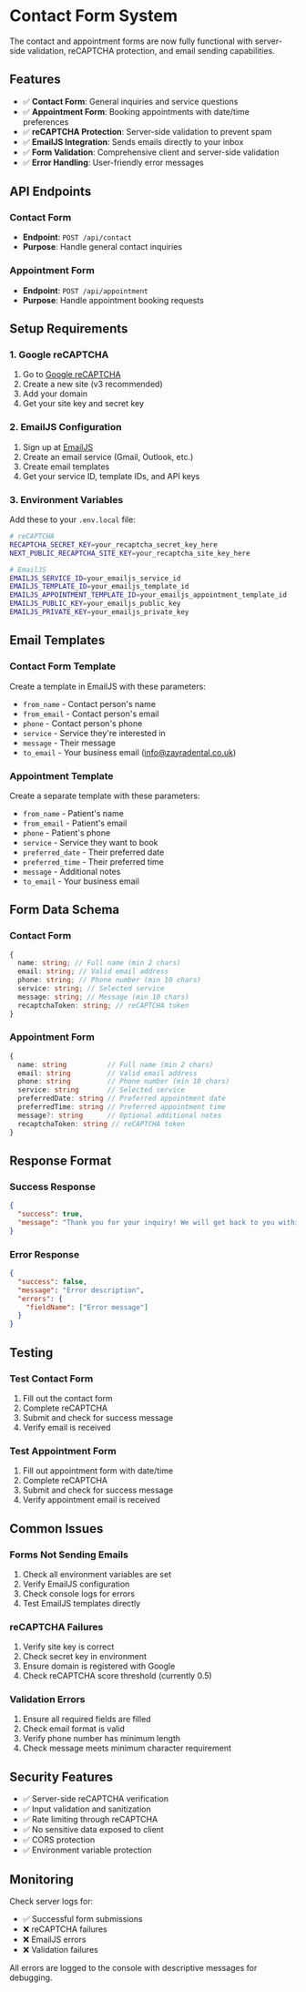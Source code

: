 # Contact Form System

The contact and appointment forms are now fully functional with server-side validation, reCAPTCHA protection, and email sending capabilities.

## Features

- ✅ **Contact Form**: General inquiries and service questions
- ✅ **Appointment Form**: Booking appointments with date/time preferences
- ✅ **reCAPTCHA Protection**: Server-side validation to prevent spam
- ✅ **EmailJS Integration**: Sends emails directly to your inbox
- ✅ **Form Validation**: Comprehensive client and server-side validation
- ✅ **Error Handling**: User-friendly error messages

## API Endpoints

### Contact Form

- **Endpoint**: `POST /api/contact`
- **Purpose**: Handle general contact inquiries

### Appointment Form

- **Endpoint**: `POST /api/appointment`
- **Purpose**: Handle appointment booking requests

## Setup Requirements

### 1. Google reCAPTCHA

1. Go to [Google reCAPTCHA](https://www.google.com/recaptcha/)
2. Create a new site (v3 recommended)
3. Add your domain
4. Get your site key and secret key

### 2. EmailJS Configuration

1. Sign up at [EmailJS](https://www.emailjs.com/)
2. Create an email service (Gmail, Outlook, etc.)
3. Create email templates
4. Get your service ID, template IDs, and API keys

### 3. Environment Variables

Add these to your `.env.local` file:

```bash
# reCAPTCHA
RECAPTCHA_SECRET_KEY=your_recaptcha_secret_key_here
NEXT_PUBLIC_RECAPTCHA_SITE_KEY=your_recaptcha_site_key_here

# EmailJS
EMAILJS_SERVICE_ID=your_emailjs_service_id
EMAILJS_TEMPLATE_ID=your_emailjs_template_id
EMAILJS_APPOINTMENT_TEMPLATE_ID=your_emailjs_appointment_template_id
EMAILJS_PUBLIC_KEY=your_emailjs_public_key
EMAILJS_PRIVATE_KEY=your_emailjs_private_key
```

## Email Templates

### Contact Form Template

Create a template in EmailJS with these parameters:

- `from_name` - Contact person's name
- `from_email` - Contact person's email
- `phone` - Contact person's phone
- `service` - Service they're interested in
- `message` - Their message
- `to_email` - Your business email (info@zayradental.co.uk)

### Appointment Template

Create a separate template with these parameters:

- `from_name` - Patient's name
- `from_email` - Patient's email
- `phone` - Patient's phone
- `service` - Service they want to book
- `preferred_date` - Their preferred date
- `preferred_time` - Their preferred time
- `message` - Additional notes
- `to_email` - Your business email

## Form Data Schema

### Contact Form

```typescript
{
  name: string; // Full name (min 2 chars)
  email: string; // Valid email address
  phone: string; // Phone number (min 10 chars)
  service: string; // Selected service
  message: string; // Message (min 10 chars)
  recaptchaToken: string; // reCAPTCHA token
}
```

### Appointment Form

```typescript
{
  name: string          // Full name (min 2 chars)
  email: string         // Valid email address
  phone: string         // Phone number (min 10 chars)
  service: string       // Selected service
  preferredDate: string // Preferred appointment date
  preferredTime: string // Preferred appointment time
  message?: string      // Optional additional notes
  recaptchaToken: string // reCAPTCHA token
}
```

## Response Format

### Success Response

```json
{
  "success": true,
  "message": "Thank you for your inquiry! We will get back to you within 24 hours."
}
```

### Error Response

```json
{
  "success": false,
  "message": "Error description",
  "errors": {
    "fieldName": ["Error message"]
  }
}
```

## Testing

### Test Contact Form

1. Fill out the contact form
2. Complete reCAPTCHA
3. Submit and check for success message
4. Verify email is received

### Test Appointment Form

1. Fill out appointment form with date/time
2. Complete reCAPTCHA
3. Submit and check for success message
4. Verify appointment email is received

## Common Issues

### Forms Not Sending Emails

1. Check all environment variables are set
2. Verify EmailJS configuration
3. Check console logs for errors
4. Test EmailJS templates directly

### reCAPTCHA Failures

1. Verify site key is correct
2. Check secret key in environment
3. Ensure domain is registered with Google
4. Check reCAPTCHA score threshold (currently 0.5)

### Validation Errors

1. Ensure all required fields are filled
2. Check email format is valid
3. Verify phone number has minimum length
4. Check message meets minimum character requirement

## Security Features

- ✅ Server-side reCAPTCHA verification
- ✅ Input validation and sanitization
- ✅ Rate limiting through reCAPTCHA
- ✅ No sensitive data exposed to client
- ✅ CORS protection
- ✅ Environment variable protection

## Monitoring

Check server logs for:

- ✅ Successful form submissions
- ❌ reCAPTCHA failures
- ❌ EmailJS errors
- ❌ Validation failures

All errors are logged to the console with descriptive messages for debugging.
